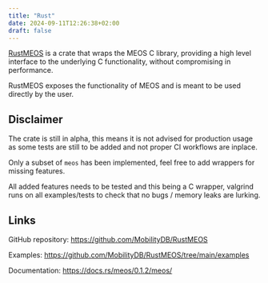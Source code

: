 ```yaml
---
title: "Rust"
date: 2024-09-11T12:26:38+02:00
draft: false
---
```


[RustMEOS](https://crates.io/crates/meos) is a crate that wraps the MEOS C library, providing a high level interface to the underlying C functionality, without compromising in performance.

RustMEOS exposes the functionality of MEOS and is meant to be used directly by the user.

## Disclaimer

The crate is still in alpha, this means it is not advised for production usage as some tests are still to be added and not proper CI workflows are inplace. 

Only a subset of `meos` has been implemented, feel free to add wrappers for missing features.

All added features needs to be tested and this being a C wrapper, valgrind runs on all examples/tests to check that
no bugs / memory leaks are lurking.

## Links

GitHub repository: https://github.com/MobilityDB/RustMEOS

Examples: https://github.com/MobilityDB/RustMEOS/tree/main/examples

Documentation: https://docs.rs/meos/0.1.2/meos/
